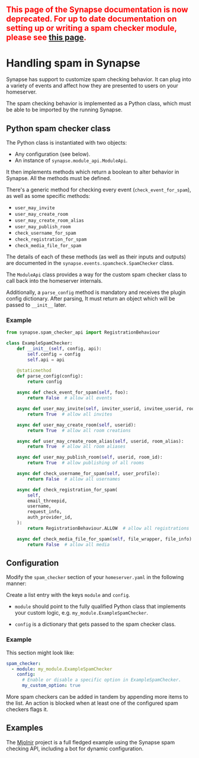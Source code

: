 <h2 style="color:red">
This page of the Synapse documentation is now deprecated. For up to date
documentation on setting up or writing a spam checker module, please see
<a href="modules.md">this page</a>.
</h2>

# Handling spam in Synapse

Synapse has support to customize spam checking behavior. It can plug into a
variety of events and affect how they are presented to users on your homeserver.

The spam checking behavior is implemented as a Python class, which must be
able to be imported by the running Synapse.

## Python spam checker class

The Python class is instantiated with two objects:

* Any configuration (see below).
* An instance of `synapse.module_api.ModuleApi`.

It then implements methods which return a boolean to alter behavior in Synapse.
All the methods must be defined.

There's a generic method for checking every event (`check_event_for_spam`), as
well as some specific methods:

* `user_may_invite`
* `user_may_create_room`
* `user_may_create_room_alias`
* `user_may_publish_room`
* `check_username_for_spam`
* `check_registration_for_spam`
* `check_media_file_for_spam`

The details of each of these methods (as well as their inputs and outputs)
are documented in the `synapse.events.spamcheck.SpamChecker` class.

The `ModuleApi` class provides a way for the custom spam checker class to
call back into the homeserver internals.

Additionally, a `parse_config` method is mandatory and receives the plugin config
dictionary. After parsing, It must return an object which will be
passed to `__init__` later.

### Example

```python
from synapse.spam_checker_api import RegistrationBehaviour

class ExampleSpamChecker:
    def __init__(self, config, api):
        self.config = config
        self.api = api

    @staticmethod
    def parse_config(config):
        return config
        
    async def check_event_for_spam(self, foo):
        return False  # allow all events

    async def user_may_invite(self, inviter_userid, invitee_userid, room_id):
        return True  # allow all invites

    async def user_may_create_room(self, userid):
        return True  # allow all room creations

    async def user_may_create_room_alias(self, userid, room_alias):
        return True  # allow all room aliases

    async def user_may_publish_room(self, userid, room_id):
        return True  # allow publishing of all rooms

    async def check_username_for_spam(self, user_profile):
        return False  # allow all usernames

    async def check_registration_for_spam(
        self,
        email_threepid,
        username,
        request_info,
        auth_provider_id,
    ):
        return RegistrationBehaviour.ALLOW  # allow all registrations

    async def check_media_file_for_spam(self, file_wrapper, file_info):
        return False  # allow all media
```

## Configuration

Modify the `spam_checker` section of your `homeserver.yaml` in the following
manner:

Create a list entry with the keys `module` and `config`.

* `module` should point to the fully qualified Python class that implements your
  custom logic, e.g. `my_module.ExampleSpamChecker`.

* `config` is a dictionary that gets passed to the spam checker class.

### Example

This section might look like:

```yaml
spam_checker:
  - module: my_module.ExampleSpamChecker
    config:
      # Enable or disable a specific option in ExampleSpamChecker.
      my_custom_option: true
```

More spam checkers can be added in tandem by appending more items to the list. An
action is blocked when at least one of the configured spam checkers flags it.

## Examples

The [Mjolnir](https://github.com/matrix-org/mjolnir) project is a full fledged
example using the Synapse spam checking API, including a bot for dynamic
configuration.
